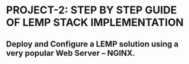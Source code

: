 # PROJECT-2: STEP BY STEP GUIDE OF LEMP STACK IMPLEMENTATION
##  Deploy and Configure a LEMP solution using a very popular Web Server – NGINX.
